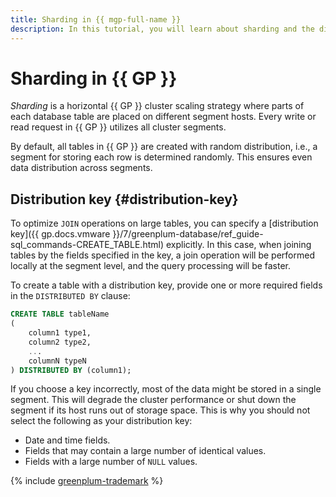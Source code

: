 ```yaml
---
title: Sharding in {{ mgp-full-name }}
description: In this tutorial, you will learn about sharding and the distribution key.
---
```


# Sharding in {{ GP }}

_Sharding_ is a horizontal {{ GP }} cluster scaling strategy where parts of each database table are placed on different segment hosts. Every write or read request in {{ GP }} utilizes all cluster segments.

By default, all tables in {{ GP }} are created with random distribution, i.e., a segment for storing each row is determined randomly. This ensures even data distribution across segments.

## Distribution key {#distribution-key}

To optimize `JOIN` operations on large tables, you can specify a [distribution key]({{ gp.docs.vmware }}/7/greenplum-database/ref_guide-sql_commands-CREATE_TABLE.html) explicitly. In this case, when joining tables by the fields specified in the key, a join operation will be performed locally at the segment level, and the query processing will be faster.

To create a table with a distribution key, provide one or more required fields in the `DISTRIBUTED BY` clause:

```sql
CREATE TABLE tableName
(
    column1 type1,
    column2 type2,
    ...
    columnN typeN
) DISTRIBUTED BY (column1);
```

If you choose a key incorrectly, most of the data might be stored in a single segment. This will degrade the cluster performance or shut down the segment if its host runs out of storage space. This is why you should not select the following as your distribution key:

* Date and time fields.
* Fields that may contain a large number of identical values.
* Fields with a large number of `NULL` values.

{% include [greenplum-trademark](../../_includes/mdb/mgp/trademark.md) %}
